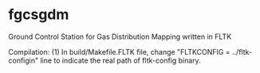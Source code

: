 fgcsgdm
=======

Ground Control Station for Gas Distribution Mapping written in FLTK

Compilation:
(1) In build/Makefile.FLTK file, change "FLTKCONFIG = ../fltk-configin" line to indicate the real path of fltk-config binary.

